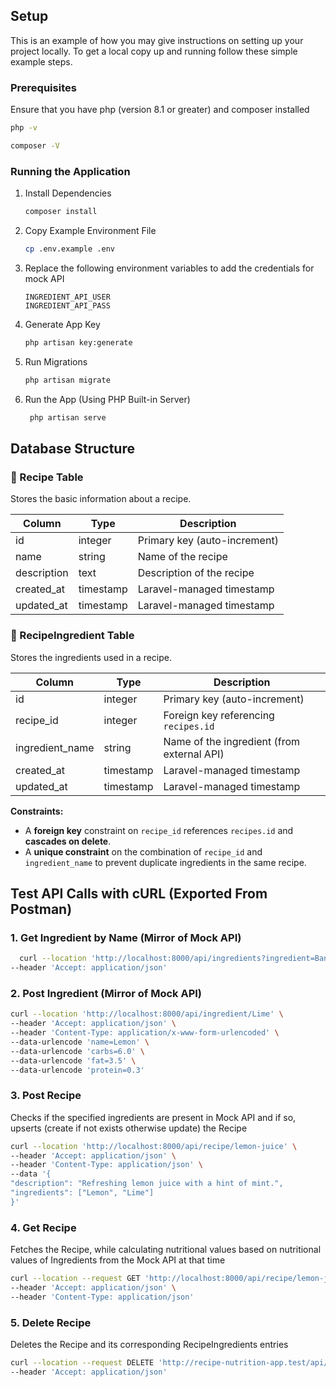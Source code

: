 <!-- GETTING STARTED -->
## Setup

This is an example of how you may give instructions on setting up your project locally.
To get a local copy up and running follow these simple example steps.

### Prerequisites

Ensure that you have php (version 8.1 or greater) and composer installed
  ```sh
  php -v
  ```
  ```sh
  composer -V
  ```

### Running the Application

1. Install Dependencies
   ```sh
   composer install
   ```
2. Copy Example Environment File
   ```sh
   cp .env.example .env
   ```
3. Replace the following environment variables to add the credentials for mock API
   ```env
   INGREDIENT_API_USER
   INGREDIENT_API_PASS
   ```
4. Generate App Key
   ```sh
   php artisan key:generate
   ```
5. Run Migrations
   ```sh
   php artisan migrate
   ```
6. Run the App (Using PHP Built-in Server)
   ```sh
    php artisan serve
   ```

## Database Structure

### 🧾 Recipe Table

Stores the basic information about a recipe.

| Column      | Type      | Description                    |
|-------------|-----------|--------------------------------|
| id          | integer   | Primary key (auto-increment)   |
| name        | string    | Name of the recipe             |
| description | text      | Description of the recipe      |
| created_at  | timestamp | Laravel-managed timestamp      |
| updated_at  | timestamp | Laravel-managed timestamp      |

### 🧂 RecipeIngredient Table

Stores the ingredients used in a recipe.

| Column           | Type    | Description                                  |
|------------------|---------|----------------------------------------------|
| id               | integer | Primary key (auto-increment)                 |
| recipe_id        | integer | Foreign key referencing `recipes.id`         |
| ingredient_name  | string  | Name of the ingredient (from external API)   |
| created_at       | timestamp | Laravel-managed timestamp                  |
| updated_at       | timestamp | Laravel-managed timestamp                  |

**Constraints:**

- A **foreign key** constraint on `recipe_id` references `recipes.id` and **cascades on delete**.
- A **unique constraint** on the combination of `recipe_id` and `ingredient_name` to prevent duplicate ingredients in the same recipe.

## Test API Calls with cURL (Exported From Postman)

### 1. Get Ingredient by Name (Mirror of Mock API)
   ```sh
     curl --location 'http://localhost:8000/api/ingredients?ingredient=Banana' \
--header 'Accept: application/json'
   ```

### 2. Post Ingredient (Mirror of Mock API)
   ```sh
   curl --location 'http://localhost:8000/api/ingredient/Lime' \
--header 'Accept: application/json' \
--header 'Content-Type: application/x-www-form-urlencoded' \
--data-urlencode 'name=Lemon' \
--data-urlencode 'carbs=6.0' \
--data-urlencode 'fat=3.5' \
--data-urlencode 'protein=0.3'
   ```

### 3. Post Recipe
Checks if the specified ingredients are present in Mock API and if so, upserts (create if not exists otherwise update) the Recipe
   ```sh
   curl --location 'http://localhost:8000/api/recipe/lemon-juice' \
--header 'Accept: application/json' \
--header 'Content-Type: application/json' \
--data '{
  "description": "Refreshing lemon juice with a hint of mint.",
  "ingredients": ["Lemon", "Lime"]
}'
   ```

### 4. Get Recipe
Fetches the Recipe, while calculating nutritional values based on nutritional values of Ingredients from the Mock API at that time
   ```sh
   curl --location --request GET 'http://localhost:8000/api/recipe/lemon-juice' \
--header 'Accept: application/json' \
--header 'Content-Type: application/json'
   ```

### 5. Delete Recipe
Deletes the Recipe and its corresponding RecipeIngredients entries
   ```sh
   curl --location --request DELETE 'http://recipe-nutrition-app.test/api/recipe/lemon-juice' \
--header 'Accept: application/json' 
   ```

